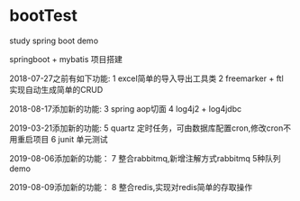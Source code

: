 # bootTest
study spring boot demo

springboot + mybatis 项目搭建

2018-07-27之前有如下功能: 
	1 excel简单的导入导出工具类 
	2 freemarker + ftl 实现自动生成简单的CRUD

2018-08-17添加新的功能: 
	3 spring aop切面 
	4 log4j2 + log4jdbc

2019-03-21添加新的功能: 
	5 quartz 定时任务，可由数据库配置cron,修改cron不用重启项目 
	6 junit 单元测试

2019-08-06添加新的功能：
	7 整合rabbitmq,新增注解方式rabbitmq 5种队列demo

2019-08-09添加新的功能：
	8 整合redis,实现对redis简单的存取操作
		  